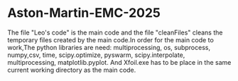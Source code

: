 # Aston-Martin-EMC-2025
The file "Leo's code" is the main code and the file "cleanFiles" cleans the temporary files created by the main code.In order for the main code to work,The python libraries are need: multiprocessing, os, subprocess, numpy,csv, time, scipy.optimize, pyswarm, scipy.interpolate, multiprocessing, matplotlib.pyplot. And Xfoil.exe has to be place in the same current working directory as the main code. 
